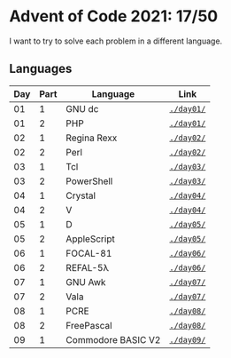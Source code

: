 # Advent of Code 2021: 17/50

I want to try to solve each problem in a different language.

## Languages

| Day  | Part | Language           | Link                 |
| ---- | ---- | ------------------ | -------------------- |
|  01  |   1  | GNU dc             | [`./day01/`](/day01) |
|  01  |   2  | PHP                | [`./day01/`](/day01) |
|  02  |   1  | Regina Rexx        | [`./day02/`](/day02) |
|  02  |   2  | Perl               | [`./day02/`](/day02) |
|  03  |   1  | Tcl                | [`./day03/`](/day03) |
|  03  |   2  | PowerShell         | [`./day03/`](/day03) |
|  04  |   1  | Crystal            | [`./day04/`](/day04) |
|  04  |   2  | V                  | [`./day04/`](/day04) |
|  05  |   1  | D                  | [`./day05/`](/day05) |
|  05  |   2  | AppleScript        | [`./day05/`](/day05) |
|  06  |   1  | FOCAL-81           | [`./day06/`](/day06) |
|  06  |   2  | REFAL-5λ           | [`./day06/`](/day06) |
|  07  |   1  | GNU Awk            | [`./day07/`](/day07) |
|  07  |   2  | Vala               | [`./day07/`](/day07) |
|  08  |   1  | PCRE               | [`./day08/`](/day08) |
|  08  |   2  | FreePascal         | [`./day08/`](/day08) |
|  09  |   1  | Commodore BASIC V2 | [`./day09/`](/day09) |
